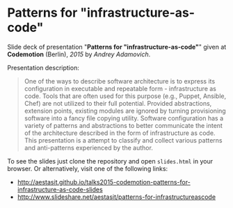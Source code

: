 
# Patterns for "infrastructure-as-code"

Slide deck of presentation "**Patterns for "infrastructure-as-code"**" given at **Codemotion** (Berlin), *2015* by *Andrey Adamovich*.

Presentation description:

> One of the ways to describe software architecture is to express its configuration in executable and repeatable form - infrastructure as code. Tools that are often used for this purpose (e.g., Puppet, Ansible, Chef) are not utilized to their full potential. Provided abstractions, extension points, existing modules are ignored by turning provisioning software into a fancy file copying utility. Software configuration has a variety of patterns and abstractions to better communicate the intent of the architecture described in the form of infrastructure as code. This presentation is a attempt to classify and collect various patterns and anti-patterns experienced by the author.


To see the slides just clone the repository and open `slides.html` in your browser. Or alternatively, visit one of the following links:

- <http://aestasit.github.io/talks2015-codemotion-patterns-for-infrastructure-as-code-slides>
- <http://www.slideshare.net/aestasit/patterns-for-infrastructureascode>

